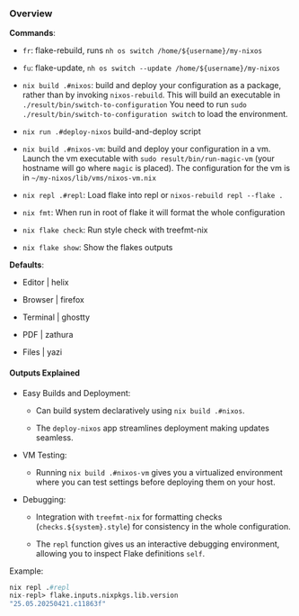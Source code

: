 ### Overview

**Commands**:

- `fr`: flake-rebuild, runs `nh os switch /home/${username}/my-nixos`

- `fu`: flake-update, `nh os switch --update /home/${username}/my-nixos`

- `nix build .#nixos`: build and deploy your configuration as a package, rather than by invoking `nixos-rebuild`. This will build an executable in
  `./result/bin/switch-to-configuration` You need to run `sudo ./result/bin/switch-to-configuration switch` to load the environment.

- `nix run .#deploy-nixos` build-and-deploy script

- `nix build .#nixos-vm`: build and deploy your configuration in a vm. Launch the vm executable with `sudo result/bin/run-magic-vm` (your hostname will go where `magic` is placed). The configuration for the vm is in `~/my-nixos/lib/vms/nixos-vm.nix`

- `nix repl .#repl`: Load flake into repl or `nixos-rebuild repl --flake .`

- `nix fmt`: When run in root of flake it will format the whole configuration

- `nix flake check`: Run style check with treefmt-nix

- `nix flake show`: Show the flakes outputs

**Defaults**:

- Editor | helix

- Browser | firefox

- Terminal | ghostty

- PDF | zathura

- Files | yazi

#### Outputs Explained

- Easy Builds and Deployment:

  - Can build system declaratively using `nix build .#nixos`.

  - The `deploy-nixos` app streamlines deployment making updates seamless.

- VM Testing:

  - Running `nix build .#nixos-vm` gives you a virtualized environment where you can test settings before deploying them on your host.

- Debugging:

  - Integration with `treefmt-nix` for formatting checks (`checks.${system}.style`) for consistency in the whole configuration.

  - The `repl` function gives us an interactive debugging environment, allowing you to inspect Flake definitions `self`.

Example:

```nix
nix repl .#repl
nix-repl> flake.inputs.nixpkgs.lib.version
"25.05.20250421.c11863f"
```

